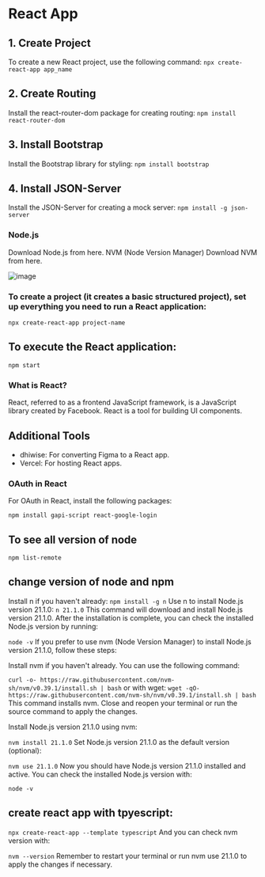 # React App

## 1. Create Project

To create a new React project, use the following command:
``` npx create-react-app app_name ```
## 2. Create Routing
Install the react-router-dom package for creating routing:
```npm install react-router-dom```
## 3. Install Bootstrap
Install the Bootstrap library for styling:
```npm install bootstrap```
## 4. Install JSON-Server
Install the JSON-Server for creating a mock server:
```npm install -g json-server ```

### Node.js
Download Node.js from here.
NVM (Node Version Manager)
Download NVM from here.

![image](https://github.com/JayaSamuthraDevi/webDevelopmentNotes/assets/115087700/39737267-c71a-4abd-9b89-48592d70ec87)


### To create a project (it creates a basic structured project), set up everything you need to run a React application:

```npx create-react-app project-name```

## To execute the React application:

```npm start```

### What is React?
React, referred to as a frontend JavaScript framework, is a JavaScript library created by Facebook. React is a tool for building UI components.

## Additional Tools
- dhiwise: For converting Figma to a React app.
- Vercel: For hosting React apps.

### OAuth in React
For OAuth in React, install the following packages:

```npm install gapi-script react-google-login```

## To see all version of node
```npm list-remote```
## change version of node and npm 
Install n if you haven't already:
```npm install -g n```
Use n to install Node.js version 21.1.0:
```n 21.1.0```
This command will download and install Node.js version 21.1.0. After the installation is complete, you can check the installed Node.js version by running:

```node -v```
If you prefer to use nvm (Node Version Manager) to install Node.js version 21.1.0, follow these steps:

Install nvm if you haven't already. You can use the following command:

```curl -o- https://raw.githubusercontent.com/nvm-sh/nvm/v0.39.1/install.sh | bash```
or with wget:
```wget -qO- https://raw.githubusercontent.com/nvm-sh/nvm/v0.39.1/install.sh | bash```
This command installs nvm. Close and reopen your terminal or run the source command to apply the changes.

Install Node.js version 21.1.0 using nvm:

```nvm install 21.1.0```
Set Node.js version 21.1.0 as the default version (optional):

```nvm use 21.1.0```
Now you should have Node.js version 21.1.0 installed and active. You can check the installed Node.js version with:

```node -v```


## create react app with tpyescript:
```npx create-react-app --template typescript```
And you can check nvm version with:

```nvm --version```
Remember to restart your terminal or run nvm use 21.1.0 to apply the changes if necessary.
